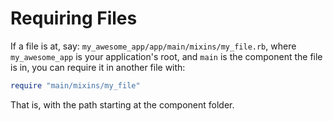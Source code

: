 # Requiring Files

If a file is at, say: `my_awesome_app/app/main/mixins/my_file.rb`, where `my_awesome_app` is your application's root, and `main` is the component the file is in, you can require it in another file with:

```ruby
require "main/mixins/my_file"
```

That is, with the path starting at the component folder.

